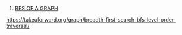 1. [BFS OF A GRAPH](https://www.geeksforgeeks.org/breadth-first-search-or-bfs-for-a-graph/)

https://takeuforward.org/graph/breadth-first-search-bfs-level-order-traversal/
